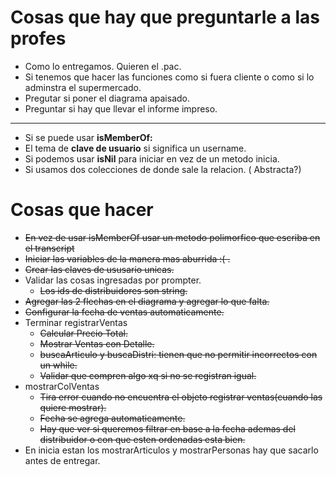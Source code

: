# Cosas que hay que preguntarle a las profes
- Como lo entregamos. Quieren el .pac.
- Si tenemos que hacer las funciones como si fuera cliente o como si lo adminstra el supermercado.
- Pregutar si poner el diagrama apaisado.
- Preguntar si hay que llevar el informe impreso.
_____________________
- Si se puede usar **isMemberOf:**
- El tema de **clave de usuario** si significa un username.
- Si podemos usar **isNil** para iniciar en vez de un metodo inicia.
- Si usamos dos colecciones de donde sale la relacion. ( Abstracta?) 
# Cosas que hacer

- ~~En vez de usar isMemberOf usar un metodo polimorfico que escriba en el transcript~~
- ~~Iniciar las variables de la manera mas aburrida :( .~~
- ~~Crear las claves de ususario unicas.~~
- Validar las cosas ingresadas por prompter.
  - ~~Los ids de distribuidores son string.~~
- ~~Agregar las 2 flechas en el diagrama y agregar lo que falta.~~
- ~~Configurar la fecha de ventas automaticamente.~~
- Terminar registrarVentas
  - ~~Calcular Precio Total.~~
  - ~~Mostrar Ventas con Detalle.~~
  - ~~buscaArticulo y buscaDistri: tienen que no permitir incorrectos con un while.~~
  - ~~Validar que compren algo xq si no se registran igual.~~
- mostrarColVentas
  - ~~Tira error cuando no encuentra el objeto registrar ventas(cuando las quiere mostrar).~~
  - ~~Fecha se agrega automaticamente.~~
  - ~~Hay que ver si queremos filtrar en base a la fecha ademas del distribuidor o con que esten ordenadas esta bien.~~
- En inicia estan los mostrarArticulos y mostrarPersonas hay que sacarlo antes de entregar.

